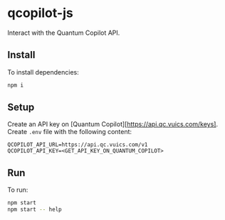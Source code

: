 # qcopilot-js

Interact with the Quantum Copilot API.

## Install

To install dependencies:
```bash
npm i
```

## Setup

Create an API key on [Quantum Copilot][https://api.qc.vuics.com/keys].
Create `.env` file with the following content:
```
QCOPILOT_API_URL=https://api.qc.vuics.com/v1
QCOPILOT_API_KEY=<GET_API_KEY_ON_QUANTUM_COPILOT>
```

## Run

To run:
```bash
npm start
npm start -- help
```

